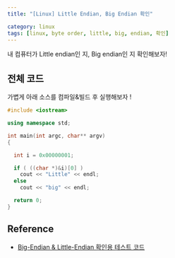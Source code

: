 ```yaml
---
title: "[Linux] Little Endian, Big Endian 확인"

category: linux
tags: [linux, byte order, little, big, endian, 확인]
---
```


내 컴퓨터가 Little endian인 지, Big endian인 지 확인해보자! <br/>

## 전체 코드

가볍게 아래 소스를 컴파일&빌드 후 실행해보자 ! <br/>

~~~c++
#include <iostream>

using namespace std;

int main(int argc, char** argv)
{

  int i = 0x00000001;

  if ( ((char *)&i)[0] )
    cout << "Little" << endl;
  else
    cout << "big" << endl;

  return 0;
}
~~~


## Reference
* [Big-Endian & Little-Endian 확인용 테스트 코드](https://m.blog.naver.com/PostView.naver?isHttpsRedirect=true&blogId=v_lovepooh_v&logNo=20197032346)